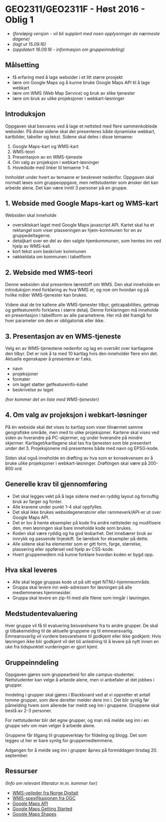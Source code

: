 # GEO2311/GEO2311F - Høst 2016 - Oblig 1

- *(foreløpig versjon - vil bli supplert med noen opplysninger de nærmeste dagene)*
- *(lagt ut 15.09.16)*
- *(oppdatert 16.09.16 - informasjon om gruppeinndeling)*

## Målsetting

- få erfaring med å lage websider i et litt større prosjekt
- lære om Google Maps og å kunne bruke Google Maps API til å lage webkart
- lære om WMS (Web Map Service) og bruk av slike tjenester
- lære om bruk av ulike projeksjoner i webkart-løsninger

## Introduksjon

Oppgaven skal besvares ved å lage et nettsted med flere sammenkoblede websider. På disse sidene skal det presenteres både dynamiske webkart, kartbilder, tabeller og tekst. Sidene skal deles i disse temaene:

1. Google Maps-kart og WMS-kart
2. WMS-teori
3. Presentasjon av en WMS-tjeneste
4. Om valg av projeksjon i webkart-løsninger
5. Hovedside med linker til temaene 1-4.

Innholdet under hvert av temaene er beskrevet nedenfor. Oppgaven skal normalt løses som gruppeoppgave, men nettstudenter som ønsker det kan arbeide alene. Det kan være inntil 3 personer på en gruppe.

## 1. Webside med Google Maps-kart og WMS-kart

Websiden skal inneholde
- oversiktskart laget med Google Maps javascript API. Kartet skal ha et rektangel som viser plasseringen av hjem-kommunen for en av gruppedeltagerne.
- detaljkart over en del av den valgte hjemkommunen, som hentes inn ved hjelp av WMS-kall. 
- kort tekst som beskriver kommunen
- nøkkeldata om kommunen i tabellform

## 2. Webside med WMS-teori

Denne websiden skal presentere lærestoff om WMS. Den skal inneholde en introduksjon med forklaring av hva WMS er, og noe om hvordan og på hvilke måter WMS-tjenester kan brukes.

Videre skal de tre kallene alle WMS-tjenester tilbyr, getcapabilities, getmap og getfeatureinfo forklares i større detalj. Denne forklaringen må inneholde en presentasjon i tabellform av alle parametrene. Her må det framgå for hver parameter om den er obligatorisk eller ikke.

## 3. Presentasjon av en WMS-tjeneste

Velg en av WMS-tjenestene nedenfor og lag en oversikt over kartlagene den tilbyr. Det er nok å ta med 10 kartlag hvis den inneholder flere enn det.
Aktuelle egenskaper å presentere er f.eks.
- navn
- projeksjoner
- formater
- om laget støtter getfeatureinfo-kallet
- beskrivelse av laget

*(her kommer det en liste med WMS-tjenester)*

## 4. Om valg av projeksjon i webkart-løsninger

På én webside skal det vises to kartlag som viser tilnærmet samme geografiske område, men med to ulike projeksjoner. Kartene skal vises ved siden av hverandre på PC-skjermer, og under hverandre på mindre skjermer. Kartlaget/kartlagene skal tas fra tjenesten som ble presentert under del 3. Projeksjonene må presenteres både med navn og EPSG-kode.

Siden skal også inneholde en drøfting av hva som er konsekvensen av å bruke  ulike projeksjoner i webkart-løsninger. Drøftingen skal være på 200-800 ord.


## Generelle krav til gjennomføring

- Det skal legges vekt på å lage sidene med en ryddig layout og fornuftig bruk av farger og fonter.
- Alle kravene under punkt 1-4 skal oppfylles.
- Det skal ikke brukes websidegeneratorer eller rammeverk/API-er ut over Google Maps API.
- Det er lov å hente eksempler på kode fra andre nettsteder og modifisere den, men løsningen skal bare inneholde kode som brukes.
- Koden skal være ryddig og ha god lesbarhet. Det innebærer bruk av innrykk og passende linjeskift. Se lærebok for eksempler på dette.
- Alle sidene skal ha elementer som er gitt form, farge, størrelse, plassering eller oppførsel ved hjelp av CSS-kode.
- Hvert gruppemedlem må kunne forklare hvordan koden er bygd opp.

## Hva skal leveres

- Alle skal legge gruppas kode ut på sitt eget NTNU-hjemmeområde.
- Gruppa skal levere inn web-adressen for løsningen på alle medlemmenes hjemmesider.
- Gruppa skal levere en zip-fil med alle filene som inngår i løsningen.


## Medstudentevaluering

Hver gruppe vil få til evaluering besvarelsene fra to andre grupper. De skal gi tilbakemelding til de aktuelle gruppene og til emneansvarlig. Emneansvarlig vil vurdere besvarelsene til godkjent eller ikke godkjent.
Hvis løsningen ikke blir godkjent vil det bli anledning til å levere på nytt innen en uke fra tidspunktet vurderingen er gjort kjent.

## Gruppeinndeling

Oppgaven gjøres som gruppearbeid for alle campus-studenter. Nettstudenter kan velge å arbeide alene, men vi anbefaler at det jobbes i grupper.

Inndeling i grupper skal gjøres i Blackboard ved at vi oppretter et antall tomme grupper, som dere deretter melder dere inn i. Det blir synlig før påmelding hvem som allerede har meldt seg inn i gruppene. Gruppene skal bestå av 2-3 personer.

For nettstudenter blir det egne grupper, og man må melde seg inn i en gruppe selv om man velger å arbeide alene.

Gruppene får tilgang til gruppeverktøy for fildeling og blogg. Det som legges ut her er bare synlig for gruppemedlemmene.

Adgangen for å melde seg inn i grupper åpnes på formiddagen tirsdag 20. september.

## Ressurser

*(Info om relevant litteratur m.m. kommer her)*

- [WMS-veileder fra Norge Digitalt](https://www.geonorge.no/globalassets/geonorge2/veiledere/veileder-for-web-map-service-201008.pdf)
- [WMS-spesifikasjonen fra OGC](http://portal.opengeospatial.org/files/?artifact_id=14416)
- [Google Maps API](https://developers.google.com/maps/documentation/javascript/)
- [Google Maps Getting Started](https://developers.google.com/maps/documentation/javascript/tutorial)
- [Google Maps Shapes](https://developers.google.com/maps/documentation/javascript/shapes)

